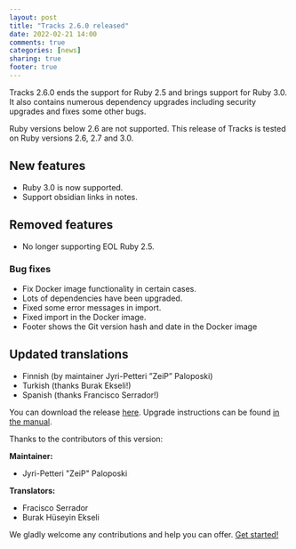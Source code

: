 ```yaml
---
layout: post
title: "Tracks 2.6.0 released"
date: 2022-02-21 14:00
comments: true
categories: [news]
sharing: true
footer: true
---
```


Tracks 2.6.0 ends the support for Ruby 2.5 and brings support for Ruby 3.0.
It also contains numerous dependency upgrades including security upgrades and
fixes some other bugs.

Ruby versions below 2.6 are not supported. This release of Tracks is tested
on Ruby versions 2.6, 2.7 and 3.0.

## New features

* Ruby 3.0 is now supported.
* Support obsidian links in notes.

## Removed features

* No longer supporting EOL Ruby 2.5.

### Bug fixes

* Fix Docker image functionality in certain cases.
* Lots of dependencies have been upgraded.
* Fixed some error messages in import.
* Fixed import in the Docker image.
* Footer shows the Git version hash and date in the Docker image

## Updated translations

* Finnish (by maintainer Jyri-Petteri ”ZeiP” Paloposki)
* Turkish (thanks Burak Ekseli!)
* Spanish (thanks Francisco Serrador!)

You can download the release [here](https://github.com/TracksApp/tracks/archive/v2.6.0.zip).
Upgrade instructions can be found [in the manual](https://github.com/TracksApp/tracks/blob/v2.6.0/doc/upgrading.md).

Thanks to the contributors of this version:

**Maintainer:**
* Jyri-Petteri "ZeiP" Paloposki

**Translators:**
* Fracisco Serrador
* Burak Hüseyin Ekseli

We gladly welcome any contributions and help you can offer. [Get started!](/contribute)
